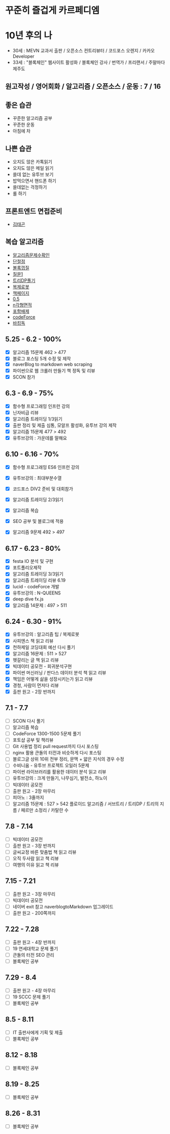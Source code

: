 # 꾸준히 즐겁게 카르페디엠

# 10년 후의 나
 - 30세 : MEVN 교과서 출판 / 오픈소스 컨트리뷰터 / 코드포스 오렌지 / 카카오 Developer
 - 33세 : "블록체인" 웹사이트 활성화 / 블록체인 강사 / 번역가 / 프리랜서 / 주말마다 제주도 
 
## 원고작성 / 영어회화 / 알고리즘 / 오픈소스 / 운동 : 7 / 16

## 좋은 습관
 - 꾸준한 알고리즘 공부
 - 꾸준한 운동 
 - 아침에 차

## 나쁜 습관
 - 오지도 않은 카톡읽기
 - 오지도 않은 메일 읽기
 - 쓸데 없는 유투브 보기
 - 밥먹으면서 핸드폰 하기
 - 쓸데없는 걱정하기
 - 롤 하기
## 프론트엔드 면접준비
 - [김태곤](https://taegon.kim/archives/6804)

## 복습 알고리즘
 - [알고리즘문제수확인](https://www.acmicpc.net/user/zagabi) 
 - [단절점](https://jason9319.tistory.com/119)    
 - [볼록껍질](https://www.acmicpc.net/source/11129753)  
 - [질문1](https://www.crocus.co.kr/837) 
 - [트리DP풀기](https://www.acmicpc.net/problem/1949)
 - [복제로봇](https://www.acmicpc.net/problem/1944)
 - [책페이지](https://www.acmicpc.net/problem/1019)
 - [0.5](https://www.acmicpc.net/problem/17296)
 - [n각형면적](https://www.acmicpc.net/problem/2166)
 - [포함배제](https://www.acmicpc.net/problem/14848)
 - [codeForce](https://codeforces.com/problemset?tags=1300-1500)
 - [바킹독](https://blog.encrypted.gg/category/%EA%B0%95%EC%A2%8C/%EC%8B%A4%EC%A0%84%20%EC%95%8C%EA%B3%A0%EB%A6%AC%EC%A6%98)

## 5.25 - 6.2 - 100%
 - [x] 알고리즘 15문제 462 > 477
 - [x] 블로그 포스팅 5개 수정 및 제작 
 - [x] naverBlog to markdown web scraping
 - [x] 파이썬으로 웹 크롤러 만들기 책 정독 및 리뷰
 - [x] SCON 참가 

## 6.3 - 6.9 - 75%
 - [x] 함수형 프로그래밍 인프런 강의 
 - [x] 닌자비급 리뷰 
 - [x] 알고리즘 트레이딩 1/3읽기
 - [x] 출판 정리 및 제출 심통, 모알프 활성화, 유투브 강의 제작
 - [x] 알고리즘 15문제 477 > 492
 - [x] 유투브강의 : 가운데를 말해요

## 6.10 - 6.16 - 70%
 - [x] 함수형 프로그래밍 ES6 인프런 강의
 - [x] 유투브강의 : 최대부분수열
 - [x] 코드포스 DIV2 준비 및 대회참가
 - [x] 알고리즘 트레이딩 2/3읽기 
 - [x] 알고리즘 복습
 - [x] SEO 공부 및 블로그에 적용 
 - [x] 알고리즘 9문제 492 > 497 


## 6.17 - 6.23 - 80%
 - [x] festa IO 분석 및 구현  
 - [x] 포트폴리오제작
 - [x] 알고리즘 트레이딩 3/3읽기 
 - [x] 알고리즘 트레이딩 리뷰 6.19  
 - [x] lucid - codeForce 개발   
 - [x] 유투브강의 : N-QUEENS
 - [x] deep dive fx.js 
 - [x] 알고리즘 14문제 : 497 > 511

## 6.24 - 6.30 - 91%
 - [x] 유투브강의 : 알고리즘 팁 / 복제로봇
 - [x] 사피엔스 책 읽고 리뷰  
 - [x] 천하제일 코딩대회 예선 다시 풀기
 - [x] 알고리즘 16문제 : 511 > 527  
 - [x] 헷갈리는 글 책 읽고 리뷰  
 - [x] 빅데이터 공모전 - 회귀분석구현  
 - [x] 파이썬 머신러닝 / 판다스 데이터 분석 책 읽고 리뷰  
 - [x] 책임은 어떻게 삶을 성장시키는가 읽고 리뷰  
 - [x] 경청, 사람이 먼저다 리뷰  
 - [x] 출판 원고 - 2장 반까지 

## 7.1 - 7.7
 - [ ] SCON 다시 풀기 
 - [ ] 알고리즘 복습 
 - [ ] CodeForce 1300-1500 5문제 풀기
 - [ ] 포토샵 공부 및 책리뷰  
 - [ ] Git 사용법 정리 pull request까지 다시 포스팅
 - [ ] nginx 활용 큰돌의 터전과 비슷하게 다시 포스팅
 - [ ] 블로그글 상위 10위 전부 정리, 문맥 + 얇은 지식의 경우 수정
 - [ ] 수비니움 - 유투브 프로젝트 오일러 5문제 
 - [ ] 파이썬 라이브러리를 활용한 데이터 분석 읽고 리뷰  
 - [ ] 유투브강의 : 크게 만들기, 나무심기, 발전소, 하노이 
 - [ ] 빅데이터 공모전  
 - [ ] 출판 원고 - 2장 마무리 
 - [ ] 피아노 : 3줄까지  
 - [ ] 알고리즘 15문제 : 527 > 542 플로이드 알고리즘 / 서브트리 / 트리DP / 트리의 지름 / 페르만 소정리 / 카탈란 수

## 7.8 - 7.14 
 - [ ] 빅데이터 공모전 
 - [ ] 출판 원고 - 3장 반까지
 - [ ] 글씨교정 바른 맞춤법 책 읽고 리뷰 
 - [ ] 오직 두사람 읽고 책 리뷰
 - [ ] 여행의 이유 읽고 책 리뷰 
 
## 7.15 - 7.21 
 - [ ] 출판 원고 - 3장 마무리 
 - [ ] 빅데이터 공모전
 - [ ] 네이버 exit 참고 naverblogtoMarkdown 업그레이드   
 - [ ] 출판 원고 - 200쪽까지

## 7.22 - 7.28  
 - [ ] 출판 원고 - 4장 반까지 
 - [ ] 19 연세대학교 문제 풀기
 - [ ] 큰돌의 터전 SEO 관리
 - [ ] 블록체인 공부

## 7.29 - 8.4 
 - [ ] 출판 원고 - 4장 마무리
 - [ ] 19 SCCC 문제 풀기 
 - [ ] 블록체인 공부

## 8.5 - 8.11 
 - [ ] IT 출판사에게 기획 및 제출
 - [ ] 블록체인 공부

## 8.12 - 8.18  
 - [ ] 블록체인 공부

## 8.19 - 8.25
 - [ ] 블록체인 공부

## 8.26 - 8.31
 - [ ] 블록체인 공부 
